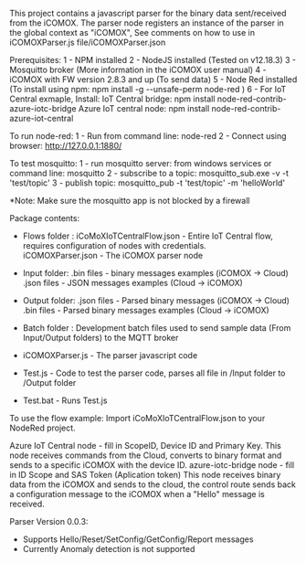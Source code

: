 This project contains a javascript parser for the binary data sent/received from the iCOMOX.
The parser node registers an instance of the parser in the global context as "iCOMOX",
See comments on how to use in iCOMOXParser.js file/iCOMOXParser.json



Prerequisites:
1 - NPM installed
2 - NodeJS installed (Tested on v12.18.3)
3 - Mosquitto broker (More information in the iCOMOX user manual)
4 - iCOMOX with FW version 2.8.3 and up (To send data)
5 - Node Red installed (To install using npm: npm install -g --unsafe-perm node-red )
6 - For IoT Central exmaple, Install:
	IoT Central bridge: 	npm install node-red-contrib-azure-iotc-bridge
	Azure IoT central node: npm install node-red-contrib-azure-iot-central
	
To run node-red:
1 - Run from command line: node-red
2 - Connect using browser: http://127.0.0.1:1880/


To test mosquitto:
1 - run mosquitto server: from windows services or command line: mosquitto
2 - subscribe to a topic: mosquitto_sub.exe -v -t 'test/topic'
3 - publish topic: mosquitto_pub -t 'test/topic' -m 'helloWorld'

*Note: Make sure the mosquitto app is not blocked by a firewall


Package contents:
- Flows folder :
	iCoMoXIoTCentralFlow.json - Entire IoT Central flow, requires configuration of nodes with credentials.		
	iCOMOXParser.json - The iCOMOX parser node

- Input folder:
	.bin files - binary messages examples (iCOMOX -> Cloud)
	.json files - JSON messages examples (Cloud -> iCOMOX)

- Output folder:
	.json files - Parsed binary messages  (iCOMOX -> Cloud)
	.bin files - Parsed binary messages examples (Cloud -> iCOMOX)

- Batch folder : 
	Development batch files used to send sample data (From Input/Output folders) to the MQTT broker
	
- iCOMOXParser.js - The parser javascript code
- Test.js - Code to test the parser code, parses all file in /Input folder to /Output folder
- Test.bat - Runs Test.js



To use the flow example:
Import iCoMoXIoTCentralFlow.json to your NodeRed project.

Azure IoT Central node - fill in ScopeID, Device ID and Primary Key.
	This node receives commands from the Cloud, converts to binary format and sends to a specific iCOMOX with the device ID.
azure-iotc-bridge node - fill in ID Scope and SAS Token (Aplication token)
	This node receives binary data from the iCOMOX and sends to the cloud, 
	the control route sends back a configuration message to the iCOMOX when a "Hello" message is received.




Parser Version 0.0.3:
- Supports Hello/Reset/SetConfig/GetConfig/Report messages
- Currently Anomaly detection is not supported
